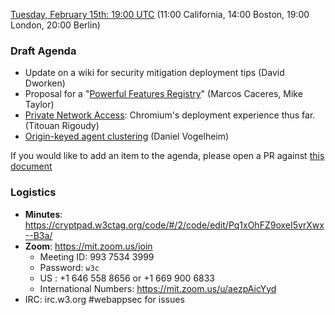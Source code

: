 
[Tuesday, February 15th: 19:00 UTC](https://www.timeanddate.com/worldclock/fixedtime.html?iso=20220215T1900) (11:00 California, 14:00 Boston, 19:00 London, 20:00 Berlin)

### Draft Agenda

*   Update on a wiki for security mitigation deployment tips (David Dworken)
*   Proposal for a "[Powerful Features Registry](https://w3c.github.io/powerful-features-registry/)" (Marcos Caceres, Mike Taylor)
*   [Private Network Access](https://wicg.github.io/private-network-access/): Chromium's deployment experience thus far. (Titouan Rigoudy)
*   [Origin-keyed agent clustering](https://github.com/mikewest/deprecating-document-domain) (Daniel Vogelheim)

If you would like to add an item to the agenda, please open a PR against [this document](https://github.com/w3c/webappsec/new/main/meetings/2021/2021-10-19-agenda.md)

### Logistics

*   **Minutes**: https://cryptpad.w3ctag.org/code/#/2/code/edit/Pq1xOhFZ9oxeI5vrXwx--B3a/
*   **Zoom**: https://mit.zoom.us/join
    * Meeting ID: 993 7534 3999
    * Password: `w3c`
    * US : +1 646 558 8656 or +1 669 900 6833
    * International Numbers: https://mit.zoom.us/u/aezpAicYyd
*   IRC: irc.w3.org #webappsec for issues
